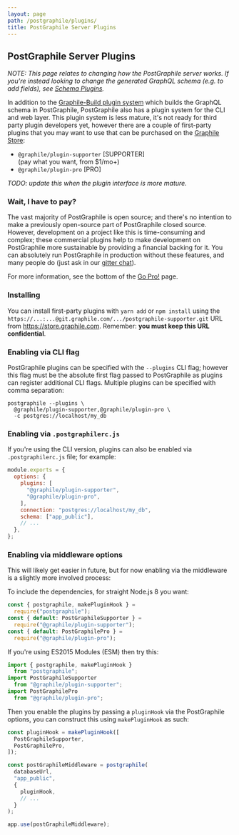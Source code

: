 ```yaml
---
layout: page
path: /postgraphile/plugins/
title: PostGraphile Server Plugins
---
```


## PostGraphile Server Plugins

*NOTE: This page relates to changing how the PostGraphile server works. If you're instead looking to change the generated GraphQL schema (e.g. to add fields), see [Schema Plugins](/postgraphile/extending/).*

In addition to the [Graphile-Build plugin system](/postgraphile/extending/)
which builds the GraphQL schema in PostGraphile, PostGraphile also has a plugin
system for the CLI and web layer.  This plugin system is less mature, it's not
ready for third party plugin developers yet, however there are a couple of
first-party plugins that you may want to use that can be purchased on the
[Graphile Store](https://store.graphile.com):

- `@graphile/plugin-supporter` [SUPPORTER]  
  (pay what you want, from $1/mo+)
- `@graphile/plugin-pro` [PRO]

_TODO: update this when the plugin interface is more mature._

### Wait, I have to pay?

The vast majority of PostGraphile is open source; and there's no intention to
make a previously open-source part of PostGraphile closed source. However,
development on a project like this is time-consuming and complex; these
commercial plugins help to make development on PostGraphile more sustainable by
providing a financial backing for it. You can absolutely run PostGraphile in
production without these features, and many people do (just ask in our [gitter
chat](https://gitter.im/graphile/postgraphile)).

For more information, see the bottom of the [Go Pro!](/postgraphile/pricing/) page.

### Installing

You can install first-party plugins with `yarn add` or `npm install` using the
`https://...:...@git.graphile.com/.../postgraphile-supporter.git` URL from
https://store.graphile.com. Remember: **you must keep this URL confidential**.

### Enabling via CLI flag

PostGraphile plugins can be specified with the `--plugins` CLI flag; however
this flag must be the absolute first flag passed to PostGraphile as plugins can
register additional CLI flags. Multiple plugins can be specified with comma
separation:

```
postgraphile --plugins \
  @graphile/plugin-supporter,@graphile/plugin-pro \
  -c postgres://localhost/my_db
```

### Enabling via `.postgraphilerc.js`

If you're using the CLI version, plugins can also be enabled via
`.postgraphilerc.js` file; for example:

```js
module.exports = {
  options: {
    plugins: [
      "@graphile/plugin-supporter",
      "@graphile/plugin-pro",
    ],
    connection: "postgres://localhost/my_db",
    schema: ["app_public"],
    // ...
  },
};
```

### Enabling via middleware options

This will likely get easier in future, but for now enabling via the middleware
is a slightly more involved process:

To include the dependencies, for straight Node.js 8 you want:

```js
const { postgraphile, makePluginHook } =
  require("postgraphile");
const { default: PostGraphileSupporter } =
  require("@graphile/plugin-supporter");
const { default: PostGraphilePro } =
  require("@graphile/plugin-pro");
```

If you're using ES2015 Modules (ESM) then try this:

```js
import { postgraphile, makePluginHook }
  from "postgraphile";
import PostGraphileSupporter
  from "@graphile/plugin-supporter";
import PostGraphilePro
  from "@graphile/plugin-pro";
```

Then you enable the plugins by passing a `pluginHook` via the PostGraphile
options, you can construct this using `makePluginHook` as such:

```js
const pluginHook = makePluginHook([
  PostGraphileSupporter,
  PostGraphilePro,
]);

const postGraphileMiddleware = postgraphile(
  databaseUrl,
  "app_public",
  {
    pluginHook,
    // ...
  }
);

app.use(postGraphileMiddleware);
```
